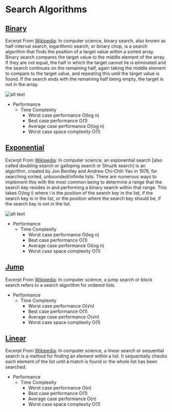 # Search Algorithms

## [Binary](crate::search::binary_search)

Excerpt From [Wikipedia][binary-wiki]: In computer science, binary search, also known as half-interval search, logarithmic search, or binary chop, is a search algorithm that finds the position of a target value within a sorted array. Binary search compares the target value to the middle element of the array. If they are not equal, the half in which the target cannot lie is eliminated and the search continues on the remaining half, again taking the middle element to compare to the target value, and repeating this until the target value is found. If the search ends with the remaining half being empty, the target is not in the array.

![alt text][binary-image]

- Performance
  - Time Complexity
    - Worst case performance O(log n)
    - Best case performance O(1)
    - Average case performance O(log n)
    - Worst case space complexity O(1)

## [Exponential](./exponential_search.rs)

Excerpt From [Wikipedia][exponential-wiki]: In computer science, an exponential search [also called doubling search or galloping search or Struzik search] is an algorithm, created by Jon Bentley and Andrew Chi-Chih Yao in 1976, for searching sorted, unbounded/infinite lists. There are numerous ways to implement this with the most common being to determine a range that the search key resides in and performing a binary search within that range. This takes O(log i) where i is the position of the search key in the list, if the search key is in the list, or the position where the search key should be, if the search key is not in the list.

![alt text][exponential-image]

- Performance
  - Time Complexity
    - Worst case performance O(log n)
    - Best case performance O(1)
    - Average case performance O(log n)
    - Worst case space complexity O(1)

## [Jump](./jump_search.rs)

Excerpt From [Wikipedia][jump-wiki]: In computer science, a jump search or block search refers to a search algorithm for ordered lists.

- Performance
  - Time Complexity
    - Worst case performance O(√n)
    - Best case performance O(1)
    - Average case performance O(√n)
    - Worst case space complexity O(1)

## [Linear](./linear_search.rs)

Excerpt From [Wikipedia][linear-wiki]: In computer science, a linear search or sequential search is a method for finding an element within a list. It sequentially checks each element of the list until a match is found or the whole list has been searched.

- Performance
  - Time Complexity
    - Worst case performance O(n)
    - Best case performance O(1)
    - Average case performance O(n)
    - Worst case space complexity O(1)

[binary-wiki]: https://en.wikipedia.org/wiki/Binary_search_algorithm
[binary-image]: https://upload.wikimedia.org/wikipedia/commons/thumb/8/83/Binary_Search_Depiction.svg/2880px-Binary_Search_Depiction.svg.png

[jump-wiki]: https://en.wikipedia.org/wiki/Jump_search

[linear-wiki]: https://en.wikipedia.org/wiki/Linear_search

[exponential-wiki]: https://en.wikipedia.org/wiki/Exponential_search
[exponential-image]: https://upload.wikimedia.org/wikipedia/commons/4/45/Exponential_search.svg
